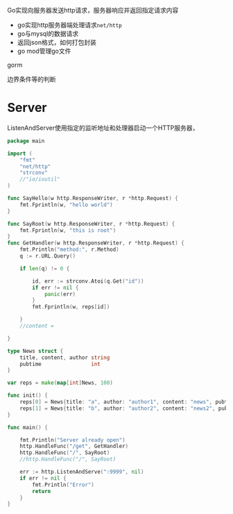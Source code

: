 
Go实现向服务器发送http请求，服务器响应并返回指定请求内容
- go实现http服务器端处理请求`net/http`
- go与mysql的数据请求
- 返回json格式，如何打包封装
- go mod管理go文件

gorm

边界条件等的判断




# Server

ListenAndServer使用指定的监听地址和处理器启动一个HTTP服务器，


```go
package main

import (
	"fmt"
	"net/http"
	"strconv"
	//"io/ioutil"
)

func SayHello(w http.ResponseWriter, r *http.Request) {
	fmt.Fprintln(w, "hello world")
}

func SayRoot(w http.ResponseWriter, r *http.Request) {
	fmt.Fprintln(w, "this is root")
}
func GetHandler(w http.ResponseWriter, r *http.Request) {
	fmt.Println("method:", r.Method)
	q := r.URL.Query()

	if len(q) != 0 {

		id, err := strconv.Atoi(q.Get("id"))
		if err != nil {
			panic(err)
		}
		fmt.Fprintln(w, reps[id])

	}
	//content =

}

type News struct {
	title, content, author string
	pubtime                int
}

var reps = make(map[int]News, 100)

func init() {
	reps[0] = News{title: "a", author: "author1", content: "news", pubtime: 20}
	reps[1] = News{title: "b", author: "author2", content: "news2", pubtime: 30}
}

func main() {

	fmt.Println("Server already open")
	http.HandleFunc("/get", GetHandler)
	http.HandleFunc("/", SayRoot)
	//http.HandleFunc("/", SayRoot)

	err := http.ListenAndServe(":9999", nil)
	if err != nil {
		fmt.Println("Error")
		return
	}
}

```